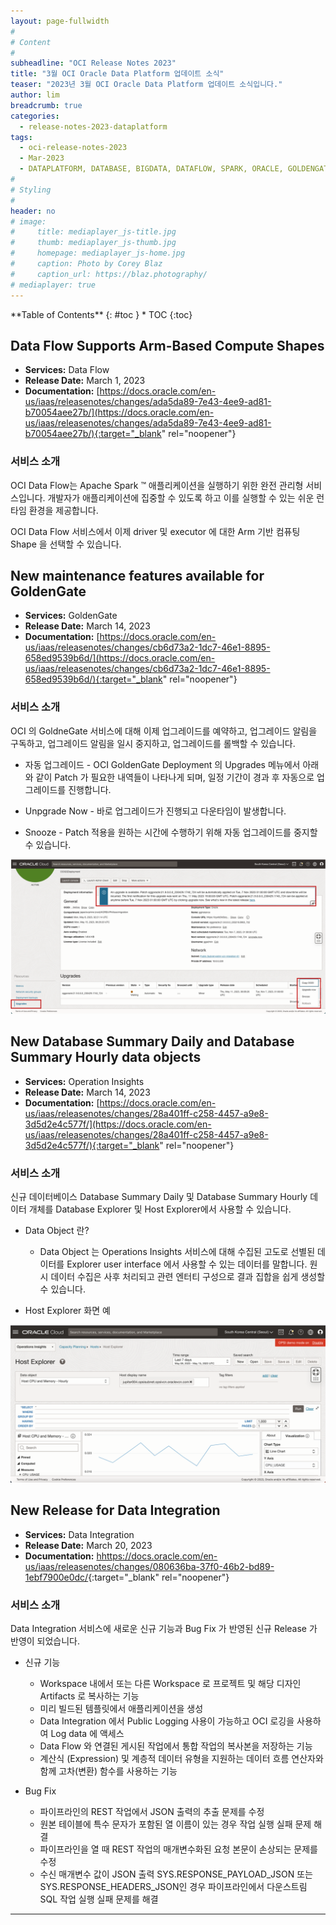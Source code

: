```yaml
---
layout: page-fullwidth
#
# Content
#
subheadline: "OCI Release Notes 2023"
title: "3월 OCI Oracle Data Platform 업데이트 소식"
teaser: "2023년 3월 OCI Oracle Data Platform 업데이트 소식입니다."
author: lim
breadcrumb: true
categories:
  - release-notes-2023-dataplatform
tags:
  - oci-release-notes-2023
  - Mar-2023
  - DATAPLATFORM, DATABASE, BIGDATA, DATAFLOW, SPARK, ORACLE, GOLDENGATE
#
# Styling
#
header: no
# image:
#     title: mediaplayer_js-title.jpg
#     thumb: mediaplayer_js-thumb.jpg
#     homepage: mediaplayer_js-home.jpg
#     caption: Photo by Corey Blaz
#     caption_url: https://blaz.photography/
# mediaplayer: true
---
```


<div class="panel radius" markdown="1">
**Table of Contents**
{: #toc }
*  TOC
{:toc}
</div>


##  Data Flow Supports Arm-Based Compute Shapes
* **Services:** Data Flow
* **Release Date:** March 1, 2023
* **Documentation:** [https://docs.oracle.com/en-us/iaas/releasenotes/changes/ada5da89-7e43-4ee9-ad81-b70054aee27b/](https://docs.oracle.com/en-us/iaas/releasenotes/changes/ada5da89-7e43-4ee9-ad81-b70054aee27b/){:target="_blank" rel="noopener"}

### 서비스 소개

OCI Data Flow는 Apache Spark ™ 애플리케이션을 실행하기 위한 완전 관리형 서비스입니다. 개발자가 애플리케이션에 집중할 수 있도록 하고 이를 실행할 수 있는 쉬운 런타임 환경을 제공합니다. 

OCI Data Flow 서비스에서 이제 driver 및 executor 에 대한 Arm 기반 컴퓨팅 Shape 을 선택할 수 있습니다.


##  New maintenance features available for GoldenGate
* **Services:** GoldenGate
* **Release Date:** March 14, 2023
* **Documentation:** [https://docs.oracle.com/en-us/iaas/releasenotes/changes/cb6d73a2-1dc7-46e1-8895-658ed9539b6d/](https://docs.oracle.com/en-us/iaas/releasenotes/changes/cb6d73a2-1dc7-46e1-8895-658ed9539b6d/){:target="_blank" rel="noopener"}

### 서비스 소개

OCI 의 GoldneGate 서비스에 대해 이제 업그레이드를 예약하고, 업그레이드 알림을 구독하고, 업그레이드 알림을 일시 중지하고, 업그레이드를 롤백할 수 있습니다.

- 자동 업그레이드 - OCI GoldenGate Deployment 의 Upgrades 메뉴에서 아래와 같이 Patch 가 필요한 내역들이 나타나게 되며, 일정 기간이 경과 후 자동으로 업그레이드를 진행합니다.

- Unpgrade Now - 바로 업그레이드가 진행되고 다운타임이 발생합니다.

- Snooze - Patch 적용을 원하는 시간에 수행하기 위해 자동 업그레이드를 중지할 수 있습니다.

![OCI GoldenGate](/assets/img/dataplatform/2023/release_note/202303/02.oci_goldengate_upgrade.png)

##  New Database Summary Daily and Database Summary Hourly data objects
* **Services:** Operation Insights
* **Release Date:** March 14, 2023
* **Documentation:** [https://docs.oracle.com/en-us/iaas/releasenotes/changes/28a401ff-c258-4457-a9e8-3d5d2e4c577f/](https://docs.oracle.com/en-us/iaas/releasenotes/changes/28a401ff-c258-4457-a9e8-3d5d2e4c577f/){:target="_blank" rel="noopener"}

### 서비스 소개

신규 데이터베이스 Database Summary Daily 및 Database Summary Hourly 데이터 개체를 Database Explorer 및 Host Explorer에서 사용할 수 있습니다.

- Data Object 란?
  - Data Object 는 Operations Insights 서비스에 대해 수집된 고도로 선별된 데이터를 Explorer user interface 에서 사용할 수 있는 데이터를 말합니다. 원시 데이터 수집은 사후 처리되고 관련 엔터티 구성으로 결과 집합을 쉽게 생성할 수 있습니다.

- Host Explorer 화면 예

![Host Explorer](/assets/img/dataplatform/2023/release_note/202303/01.host_explorer.png)


##  New Release for Data Integration
* **Services:** Data Integration
* **Release Date:** March 20, 2023
* **Documentation:** [hhttps://docs.oracle.com/en-us/iaas/releasenotes/changes/080636ba-37f0-46b2-bd89-1ebf7900e0dc/](https://docs.oracle.com/en-us/iaas/releasenotes/changes/080636ba-37f0-46b2-bd89-1ebf7900e0dc/){:target="_blank" rel="noopener"}

### 서비스 소개

Data Integration 서비스에 새로운 신규 기능과 Bug Fix 가 반영된 신규 Release 가 반영이 되었습니다.

- 신규 기능
  - Workspace 내에서 또는 다른 Workspace 로 프로젝트 및 해당 디자인 Artifacts 로 복사하는 기능
  - 미리 빌드된 템플릿에서 애플리케이션을 생성
  - Data Integration 에서 Public Logging 사용이 가능하고 OCI 로깅을 사용하여 Log data 에 액세스
  - Data Flow 와 연결된 게시된 작업에서 통합 작업의 복사본을 저장하는 기능
  - 계산식 (Expression) 및 계층적 데이터 유형을 지원하는 데이터 흐름 연산자와 함께 고차(변환) 함수를 사용하는 기능

- Bug Fix
  - 파이프라인의 REST 작업에서 JSON 출력의 추출 문제를 수정
  - 원본 테이블에 특수 문자가 포함된 열 이름이 있는 경우 작업 실행 실패 문제 해결
  - 파이프라인을 열 때 REST 작업의 매개변수화된 요청 본문이 손상되는 문제를 수정
  - 수신 매개변수 값이 JSON 출력 SYS.RESPONSE_PAYLOAD_JSON 또는 SYS.RESPONSE_HEADERS_JSON인 경우 파이프라인에서 다운스트림 SQL 작업 실행 실패 문제를 해결

---
